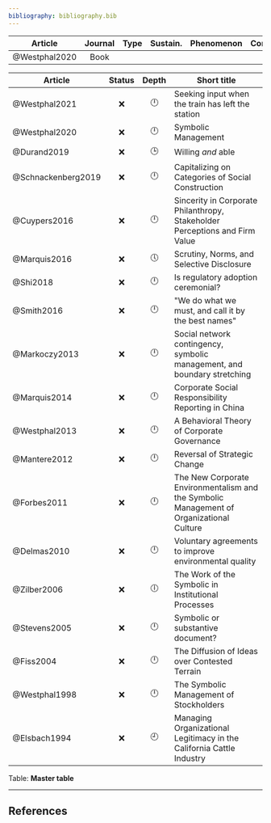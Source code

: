 ```yaml
---
bibliography: bibliography.bib
---
```


Article                             |Journal| Type| Sustain.          | Phenomenon      | Concepts
------------------                  | :-:   | :-: | :-:               | ----------      | ---------------------------
@Westphal2020                       | Book

Article                 | Status    | Depth     | Short title
---------               | :-:       | :-:       | ------------------
@Westphal2021           | :x:       | :clock12: | Seeking input when the train has left the station
@Westphal2020           | :x:       | :clock12: | Symbolic Management
@Durand2019             | :x:       | :clock3:  | Willing *and* able
@Schnackenberg2019      | :x:       | :clock12: | Capitalizing on Categories of Social Construction
@Cuypers2016            | :x:       | :clock12: | Sincerity in Corporate Philanthropy, Stakeholder Perceptions and Firm Value
@Marquis2016            | :x:       | :clock5:  | Scrutiny, Norms, and Selective Disclosure
@Shi2018                | :x:       | :clock12: | Is regulatory adoption ceremonial?
@Smith2016              | :x:       | :clock12: | "We do what we must, and call it by the best names"
@Markoczy2013           | :x:       | :clock12: | Social network contingency, symbolic management, and boundary stretching
@Marquis2014            | :x:       | :clock12: | Corporate Social Responsibility Reporting in China
@Westphal2013           | :x:       | :clock12: | A Behavioral Theory of Corporate Governance
@Mantere2012            | :x:       | :clock12: | Reversal of Strategic Change
@Forbes2011             | :x:       | :clock12: | The New Corporate Environmentalism and the Symbolic Management of Organizational Culture
@Delmas2010             | :x:       | :clock12: | Voluntary agreements to improve environmental quality
@Zilber2006             | :x:       | :clock6:  | The Work of the Symbolic in Institutional Processes
@Stevens2005            | :x:       | :clock12: | Symbolic or substantive document?
@Fiss2004               | :x:       | :clock12: | The Diffusion of Ideas over Contested Terrain
@Westphal1998           | :x:       | :clock12: | The Symbolic Management of Stockholders
@Elsbach1994            | :x:       | :clock9:  | Managing Organizational Legitimacy in the California Cattle Industry
Table: **Master table**

---

## References